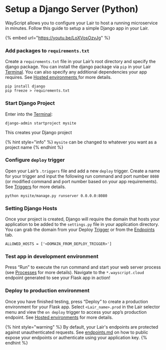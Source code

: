 # Setup a Django Server (Python)

WayScript allows you to configure your Lair to host a running microservice in minutes. Follow this guide to setup a simple Django app in your Lair.&#x20;

{% embed url="https://youtu.be/LoXVosOzvJg" %}

### Add packages to `requirements.txt`

Create a `requirements.txt` file in your Lair’s root directory and specify the django package. You can install the django package via `pip` in your Lair [Terminal](../../platform/lairs/terminal.md). You can also specify any additional dependencies your app requires. See [Hosted environments ](../../platform/lairs/deployments.md)for more details.

```
pip install django
pip freeze > requirements.txt
```

### Start Django Project&#x20;

Enter into the [Terminal](../../platform/lairs/terminal.md):

```
django-admin startproject mysite
```

This creates your Django project

{% hint style="info" %}
`mysite` can be changed to whatever you want as a project name
{% endhint %}

### Configure `deploy` trigger

Open your Lair’s `.triggers` file and add a new `deploy` trigger. Create a name for your trigger and input the following run command and port number `8080` (or modified command and port number based on your app requirements). See [Triggers](../../platform/lairs/triggers.md) for more details.

```
python mysite/manage.py runserver 0.0.0.0:8080
```

### Setting Django Hosts

Once your project is created, Django will require the domain that hosts your application to be added to the `settings.py` file in your application directory. You can grab the domain from your Deploy [Trigger](../../platform/lairs/triggers.md) or from the [Endpoints](../../platform/lairs/endpoints.md) tab.&#x20;

```
ALLOWED_HOSTS = ['<DOMAIN_FROM_DEPLOY_TRIGGER>']
```

### Test app in development environment

Press “Run” to execute the run command and start your web server process (see [Processes](../../platform/lairs/processes.md) for more details). Navigate to the `*.wayscript.cloud` endpoint generated to see your Flask app in action!

### Deploy to production environment

Once you have finished testing, press “Deploy” to create a production environment for your Flask app. Select `<Lair_name>.prod` in the Lair selector menu and view the `on deploy` trigger to access your app’s production endpoint. See [Hosted environments](../../platform/lairs/deployments.md) for more details.

{% hint style="warning" %}
By default, your Lair's endpoints are protected against unauthenticated requests. See [endpoints.md](../../platform/lairs/endpoints.md "mention") on how to public expose your endpoints or authenticate using your application key.
{% endhint %}
